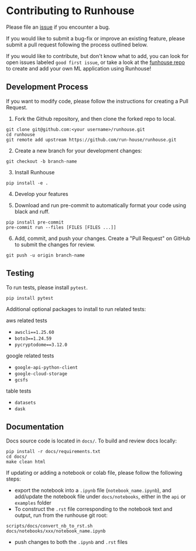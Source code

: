 # Contributing to Runhouse
Please file an [issue](https://github.com/run-house/runhouse/issues) if you encounter a bug.

If you would like to submit a bug-fix or improve an existing feature, please submit a pull request following the
process outlined below.

If you would like to contribute, but don't know what to add, you can look for open issues labeled
`good first issue`, or take a look at the [funhouse repo](https://github.com/run-house/funhouse) to
create and add your own ML application using Runhouse!

## Development Process
If you want to modify code, please follow the instructions for creating a Pull Request.

1. Fork the Github repository, and then clone the forked repo to local.
```
git clone git@github.com:<your username>/runhouse.git
cd runhouse
git remote add upstream https://github.com/run-house/runhouse.git
```

2. Create a new branch for your development changes:
```
git checkout -b branch-name
```

3. Install Runhouse
```
pip install -e .
```

4. Develop your features

5. Download and run pre-commit to automatically format your code using black and ruff.

```
pip install pre-commit
pre-commit run --files [FILES [FILES ...]]
```

6. Add, commit, and push your changes. Create a "Pull Request" on GitHub to submit the changes for review.

```
git push -u origin branch-name
```

## Testing

To run tests, please install `pytest`.
```
pip install pytest
```

Additional optional packages to install to run related tests:

aws related tests
* `awscli==1.25.60`
* `boto3==1.24.59`
* `pycryptodome==3.12.0`

google related tests
* `google-api-python-client`
* `google-cloud-storage`
* `gcsfs`

table tests
* `datasets`
* `dask`

## Documentation
Docs source code is located in `docs/`. To build and review docs locally:

```
pip install -r docs/requirements.txt
cd docs/
make clean html
```

If updating or adding a notebook or colab file, please follow the following steps:

* export the notebook into a `.ipynb` file (`notebook_name.ipynb`), and add/update the notebook file under `docs/notebooks`, either in the `api` or `examples` folder
* To construct the `.rst` file corresponding to the notebook text and output, run from the runhouse git root:
```
scripts/docs/convert_nb_to_rst.sh docs/notebooks/xxx/notebook_name.ipynb
```
* push changes to both the `.ipynb` and `.rst` files
